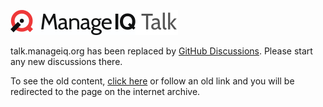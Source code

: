 ![](logo.png)

talk.manageiq.org has been replaced by [GitHub Discussions](https://github.com/ManageIQ/manageiq/discussions). Please start any new discussions there.

To see the old content, [click here](https://web.archive.org/web/https://talk.manageiq.org) or follow an old link and you will be redirected to the page on the internet archive.
